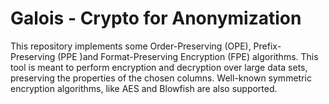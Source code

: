 # Galois - Crypto for Anonymization
This repository implements some Order-Preserving (OPE), Prefix-Preserving (PPE )and Format-Preserving Encryption (FPE) algorithms. This tool is meant to perform encryption and decryption over large data sets, preserving the properties of the chosen columns. Well-known symmetric encryption algorithms, like AES and Blowfish are also supported.
